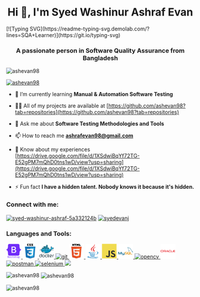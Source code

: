 <h1 align="center">Hi 👋, I'm Syed Washinur Ashraf Evan</h1>
[![Typing SVG](https://readme-typing-svg.demolab.com/?lines=SQA+Learner)](https://git.io/typing-svg)
<h3 align="center">A passionate person in Software Quality Assurance from Bangladesh</h3>

<p align="left"> <img src="https://komarev.com/ghpvc/?username=ashevan98&label=Profile%20views&color=0e75b6&style=flat" alt="ashevan98" /> </p>

<p align="left"> <a href="https://github.com/ryo-ma/github-profile-trophy"><img src="https://github-profile-trophy.vercel.app/?username=ashevan98" alt="ashevan98" /></a> </p>

- 🌱 I’m currently learning **Manual & Automation Software Testing**

- 👨‍💻 All of my projects are available at [https://github.com/ashevan98?tab=repositories](https://github.com/ashevan98?tab=repositories)

- 💬 Ask me about **Software Testing Methodologies and Tools**

- 📫 How to reach me **ashrafevan98@gmail.com**

- 📄 Know about my experiences [https://drive.google.com/file/d/1XSdwiBqYf72TG-E52gPM7mQhD0tns1wD/view?usp=sharing](https://drive.google.com/file/d/1XSdwiBqYf72TG-E52gPM7mQhD0tns1wD/view?usp=sharing)

- ⚡ Fun fact **I have a hidden talent. Nobody knows it because it's hidden.**

<h3 align="left">Connect with me:</h3>
<p align="left">
<a href="https://linkedin.com/in/syed-washinur-ashraf-5a332124b" target="blank"><img align="center" src="https://raw.githubusercontent.com/rahuldkjain/github-profile-readme-generator/master/src/images/icons/Social/linked-in-alt.svg" alt="syed-washinur-ashraf-5a332124b" height="30" width="40" /></a>
<a href="https://fb.com/syedevanj" target="blank"><img align="center" src="https://raw.githubusercontent.com/rahuldkjain/github-profile-readme-generator/master/src/images/icons/Social/facebook.svg" alt="syedevanj" height="30" width="40" /></a>
</p>

<h3 align="left">Languages and Tools:</h3>
<p align="left"> <a href="https://getbootstrap.com" target="_blank" rel="noreferrer"> <img src="https://raw.githubusercontent.com/devicons/devicon/master/icons/bootstrap/bootstrap-plain-wordmark.svg" alt="bootstrap" width="40" height="40"/> </a> <a href="https://www.w3schools.com/css/" target="_blank" rel="noreferrer"> <img src="https://raw.githubusercontent.com/devicons/devicon/master/icons/css3/css3-original-wordmark.svg" alt="css3" width="40" height="40"/> </a> <a href="https://www.docker.com/" target="_blank" rel="noreferrer"> <img src="https://raw.githubusercontent.com/devicons/devicon/master/icons/docker/docker-original-wordmark.svg" alt="docker" width="40" height="40"/> </a> <a href="https://git-scm.com/" target="_blank" rel="noreferrer"> <img src="https://www.vectorlogo.zone/logos/git-scm/git-scm-icon.svg" alt="git" width="40" height="40"/> </a> <a href="https://www.w3.org/html/" target="_blank" rel="noreferrer"> <img src="https://raw.githubusercontent.com/devicons/devicon/master/icons/html5/html5-original-wordmark.svg" alt="html5" width="40" height="40"/> </a> <a href="https://www.java.com" target="_blank" rel="noreferrer"> <img src="https://raw.githubusercontent.com/devicons/devicon/master/icons/java/java-original.svg" alt="java" width="40" height="40"/> </a> <a href="https://developer.mozilla.org/en-US/docs/Web/JavaScript" target="_blank" rel="noreferrer"> <img src="https://raw.githubusercontent.com/devicons/devicon/master/icons/javascript/javascript-original.svg" alt="javascript" width="40" height="40"/> </a> <a href="https://www.mysql.com/" target="_blank" rel="noreferrer"> <img src="https://raw.githubusercontent.com/devicons/devicon/master/icons/mysql/mysql-original-wordmark.svg" alt="mysql" width="40" height="40"/> </a> <a href="https://opencv.org/" target="_blank" rel="noreferrer"> <img src="https://www.vectorlogo.zone/logos/opencv/opencv-icon.svg" alt="opencv" width="40" height="40"/> </a> <a href="https://www.oracle.com/" target="_blank" rel="noreferrer"> <img src="https://raw.githubusercontent.com/devicons/devicon/master/icons/oracle/oracle-original.svg" alt="oracle" width="40" height="40"/> </a> <a href="https://postman.com" target="_blank" rel="noreferrer"> <img src="https://www.vectorlogo.zone/logos/getpostman/getpostman-icon.svg" alt="postman" width="40" height="40"/> </a> <a href="https://www.selenium.dev" target="_blank" rel="noreferrer"> <img src="https://raw.githubusercontent.com/detain/svg-logos/780f25886640cef088af994181646db2f6b1a3f8/svg/selenium-logo.svg" alt="selenium" width="40" height="40"/> <img height="40" src="https://user-images.githubusercontent.com/48891202/135020000-067afc86-f3e9-48ad-b9a3-2c234fa0eb9f.png"></a> </p>

<p><img align="left" src="https://github-readme-stats.vercel.app/api/top-langs?username=ashevan98&show_icons=true&locale=en&layout=compact" alt="ashevan98" /></p>

<p>&nbsp;<img align="center" src="https://github-readme-stats.vercel.app/api?username=ashevan98&show_icons=true&locale=en" alt="ashevan98" /></p>

<p><img align="center" src="https://github-readme-streak-stats.herokuapp.com/?user=ashevan98&" alt="ashevan98" /></p>
